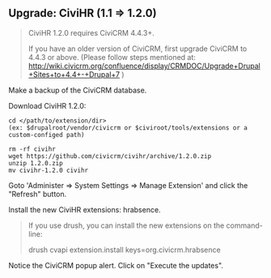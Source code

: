 ## Upgrade: CiviHR (1.1 => 1.2.0)

> CiviHR 1.2.0 requires CiviCRM 4.4.3+.
>
> If you have an older version of CiviCRM, first upgrade CiviCRM to 4.4.3 or above.
> (Please follow steps mentioned at:
> http://wiki.civicrm.org/confluence/display/CRMDOC/Upgrade+Drupal+Sites+to+4.4+-+Drupal+7 )

Make a backup of the CiviCRM database.

Download CiviHR 1.2.0:

```
cd </path/to/extension/dir>
(ex: $drupalroot/vendor/civicrm or $civiroot/tools/extensions or a custom-configed path)

rm -rf civihr
wget https://github.com/civicrm/civihr/archive/1.2.0.zip
unzip 1.2.0.zip
mv civihr-1.2.0 civihr
```
Goto 'Administer => System Settings => Manage Extension' and click the "Refresh" button.

Install the new CiviHR extensions: hrabsence.

> If you use drush, you can install the new extensions on the command-line:
>
> drush cvapi extension.install keys=org.civicrm.hrabsence

Notice the CiviCRM popup alert. Click on "Execute the updates".
